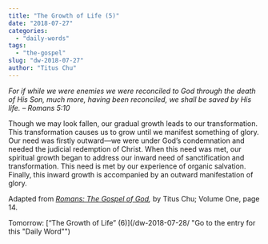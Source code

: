 ```yaml
---
title: "The Growth of Life (5)"
date: "2018-07-27"
categories: 
  - "daily-words"
tags: 
  - "the-gospel"
slug: "dw-2018-07-27"
author: "Titus Chu"
---
```


_For if while we were enemies we were reconciled to God through the death of His Son, much more, having been reconciled, we shall be saved by His life._ _– Romans 5:10_

Though we may look fallen, our gradual growth leads to our transformation. This transformation causes us to grow until we manifest something of glory. Our need was firstly outward—we were under God’s condemnation and needed the judicial redemption of Christ. When this need was met, our spiritual growth began to address our inward need of sanctification and transformation. This need is met by our experience of organic salvation. Finally, this inward growth is accompanied by an outward manifestation of glory.

Adapted from _[Romans: The Gospel of God](/book-romans/ "Go to the listing for this book"),_ by Titus Chu; Volume One, page 14.

Tomorrow: [“The Growth of Life” (6)](/dw-2018-07-28/ "Go to the entry for this "Daily Word"")
